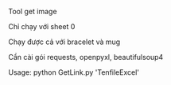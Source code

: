 Tool get image

Chỉ chạy với sheet 0

Chạy được cả với bracelet và mug

Cần cài gói requests, openpyxl, beautifulsoup4

Usage: python GetLink.py 'TenfileExcel'

